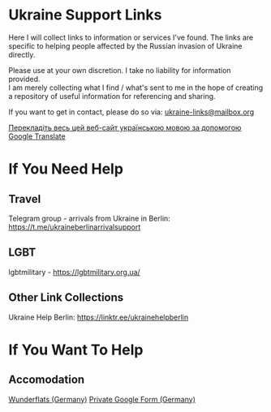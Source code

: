 # Ukraine Support Links
Here I will collect links to information or services I've found. 
The links are specific to helping people affected by the Russian invasion of Ukraine directly. 

Please use at your own discretion. I take no liability for information provided.    
I am merely collecting what I find / what's sent to me in the hope of creating a repository of useful information for referencing and sharing.  

If you want to get in contact, please do so via: <a href="mailto:ukraine-links@mailbox.org">ukraine-links@mailbox.org</a>

<a href="http://translate.google.com/translate?js=n&sl=auto&tl=uk&u=https://tillmanjex.github.io/Ukraine-support-links/">Перекладіть весь цей веб-сайт українською мовою за допомогою Google Translate </a>

# If You Need Help
## Travel
Telegram group - arrivals from Ukraine in Berlin: <a href="https://t.me/ukraineberlinarrivalsupport">https://t.me/ukraineberlinarrivalsupport</a>

## LGBT
lgbtmilitary - <a href="https://lgbtmilitary.org.ua/">https://lgbtmilitary.org.ua/</a>

## Other Link Collections
Ukraine Help Berlin: <a href="https://linktr.ee/ukrainehelpberlin">https://linktr.ee/ukrainehelpberlin</a>


# If You Want To Help

## Accomodation
<a href="https://wunderflats.com/page/ukraine/landlords-who-help-en">Wunderflats (Germany)</a>
<a href="https://docs.google.com/forms/d/e/1FAIpQLScbNEpZ_wy63lRNiwWR7BXeEoH7VC4ulhI725Qc14JUutjH9Q/viewform">Private Google Form (Germany)</a>